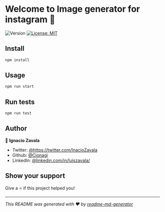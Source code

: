 # Welcome to Image generator for instagram 👋

![Version](https://img.shields.io/badge/version-0.1.0-blue.svg?cacheSeconds=2592000)
[![License: MIT](https://img.shields.io/badge/License-MIT-yellow.svg)](#)

## Install

```sh
npm install
```

## Usage

```sh
npm run start
```

## Run tests

```sh
npm run test
```

## Author

👤 **Ignacio Zavala**

- Twitter: [@https:\/\/twitter.com\/InacioZavala](https://twitter.com/https://twitter.com/InacioZavala)
- Github: [@Cionagi](https://github.com/Cionagi)
- LinkedIn: [@linkedin.com\/in\/luiszavala\/](https://linkedin.com/in/linkedin.com/in/luiszavala/)

## Show your support

Give a ⭐️ if this project helped you!

---

_This README was generated with ❤️ by [readme-md-generator](https://github.com/kefranabg/readme-md-generator)_
